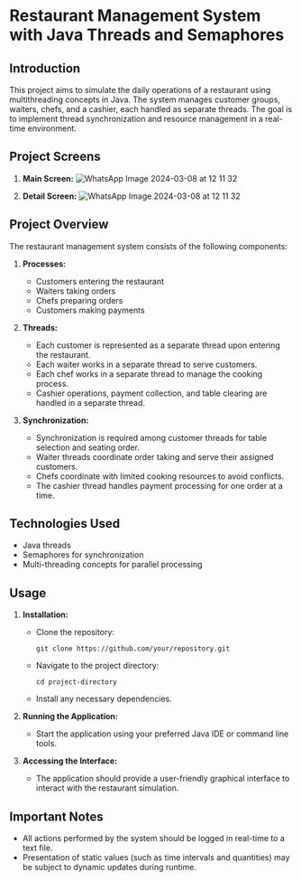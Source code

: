# Restaurant Management System with Java Threads and Semaphores

## Introduction
This project aims to simulate the daily operations of a restaurant using multithreading concepts in Java. The system manages customer groups, waiters, chefs, and a cashier, each handled as separate threads. The goal is to implement thread synchronization and resource management in a real-time environment.



## Project Screens

1. **Main Screen:**
 ![WhatsApp Image 2024-03-08 at 12 11 32](https://github.com/silasener/Restaurant-Management-System/assets/105547660/31daf257-1c7a-49a1-a37b-534101b7be34)

   


3. **Detail Screen:**
![WhatsApp Image 2024-03-08 at 12 11 32](https://github.com/silasener/Restaurant-Management-System/assets/105547660/31daf257-1c7a-49a1-a37b-534101b7be34)



## Project Overview
The restaurant management system consists of the following components:





1. **Processes:**
   - Customers entering the restaurant
   - Waiters taking orders
   - Chefs preparing orders
   - Customers making payments

2. **Threads:**
   - Each customer is represented as a separate thread upon entering the restaurant.
   - Each waiter works in a separate thread to serve customers.
   - Each chef works in a separate thread to manage the cooking process.
   - Cashier operations, payment collection, and table clearing are handled in a separate thread.

3. **Synchronization:**
   - Synchronization is required among customer threads for table selection and seating order.
   - Waiter threads coordinate order taking and serve their assigned customers.
   - Chefs coordinate with limited cooking resources to avoid conflicts.
   - The cashier thread handles payment processing for one order at a time.

## Technologies Used
- Java threads
- Semaphores for synchronization
- Multi-threading concepts for parallel processing

## Usage
1. **Installation:**
   - Clone the repository:
     ```
     git clone https://github.com/your/repository.git
     ```
   - Navigate to the project directory:
     ```
     cd project-directory
     ```
   - Install any necessary dependencies.

2. **Running the Application:**
   - Start the application using your preferred Java IDE or command line tools.

3. **Accessing the Interface:**
   - The application should provide a user-friendly graphical interface to interact with the restaurant simulation.

## Important Notes
- All actions performed by the system should be logged in real-time to a text file.
- Presentation of static values (such as time intervals and quantities) may be subject to dynamic updates during runtime.
